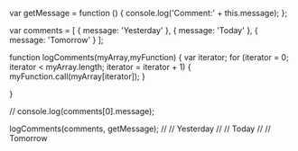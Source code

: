 var getMessage = function () {
  console.log('Comment:' + this.message);
};

var comments = [
  {
    message: 'Yesterday'
  },
  {
    message: 'Today'
  },
  {
    message: 'Tomorrow'
  }
];




function logComments(myArray,myFunction) {
  var iterator;
  for (iterator = 0; iterator < myArray.length; iterator = iterator + 1) {
    myFunction.call(myArray[iterator]);
  }
  
}



// console.log(comments[0].message);


logComments(comments, getMessage);
// // Yesterday
// // Today
// // Tomorrow